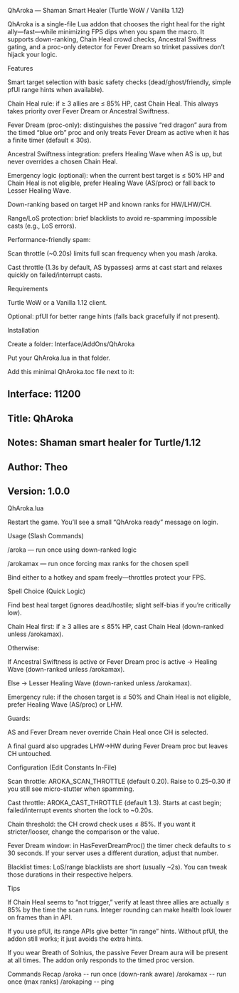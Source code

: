 QhAroka — Shaman Smart Healer (Turtle WoW / Vanilla 1.12)

QhAroka is a single-file Lua addon that chooses the right heal for the right ally—fast—while minimizing FPS dips when you spam the macro. It supports down-ranking, Chain Heal crowd checks, Ancestral Swiftness gating, and a proc-only detector for Fever Dream so trinket passives don’t hijack your logic.

Features

Smart target selection with basic safety checks (dead/ghost/friendly, simple pfUI range hints when available).

Chain Heal rule: if ≥ 3 allies are ≤ 85% HP, cast Chain Heal. This always takes priority over Fever Dream or Ancestral Swiftness.

Fever Dream (proc-only): distinguishes the passive “red dragon” aura from the timed “blue orb” proc and only treats Fever Dream as active when it has a finite timer (default ≤ 30s).

Ancestral Swiftness integration: prefers Healing Wave when AS is up, but never overrides a chosen Chain Heal.

Emergency logic (optional): when the current best target is ≤ 50% HP and Chain Heal is not eligible, prefer Healing Wave (AS/proc) or fall back to Lesser Healing Wave.

Down-ranking based on target HP and known ranks for HW/LHW/CH.

Range/LoS protection: brief blacklists to avoid re-spamming impossible casts (e.g., LoS errors).

Performance-friendly spam:

Scan throttle (~0.20s) limits full scan frequency when you mash /aroka.

Cast throttle (1.3s by default, AS bypasses) arms at cast start and relaxes quickly on failed/interrupt casts.

Requirements

Turtle WoW or a Vanilla 1.12 client.

Optional: pfUI for better range hints (falls back gracefully if not present).

Installation

Create a folder:
Interface/AddOns/QhAroka

Put your QhAroka.lua in that folder.

Add this minimal QhAroka.toc file next to it:

## Interface: 11200
## Title: QhAroka
## Notes: Shaman smart healer for Turtle/1.12
## Author: Theo
## Version: 1.0.0

QhAroka.lua


Restart the game. You’ll see a small “QhAroka ready” message on login.

Usage (Slash Commands)

/aroka — run once using down-ranked logic

/arokamax — run once forcing max ranks for the chosen spell

Bind either to a hotkey and spam freely—throttles protect your FPS.

Spell Choice (Quick Logic)

Find best heal target (ignores dead/hostile; slight self-bias if you’re critically low).

Chain Heal first: if ≥ 3 allies are ≤ 85% HP, cast Chain Heal (down-ranked unless /arokamax).

Otherwise:

If Ancestral Swiftness is active or Fever Dream proc is active → Healing Wave (down-ranked unless /arokamax).

Else → Lesser Healing Wave (down-ranked unless /arokamax).

Emergency rule: if the chosen target is ≤ 50% and Chain Heal is not eligible, prefer Healing Wave (AS/proc) or LHW.

Guards:

AS and Fever Dream never override Chain Heal once CH is selected.

A final guard also upgrades LHW→HW during Fever Dream proc but leaves CH untouched.

Configuration (Edit Constants In-File)

Scan throttle: AROKA_SCAN_THROTTLE (default 0.20).
Raise to 0.25–0.30 if you still see micro-stutter when spamming.

Cast throttle: AROKA_CAST_THROTTLE (default 1.3).
Starts at cast begin; failed/interrupt events shorten the lock to ~0.20s.

Chain threshold: the CH crowd check uses ≤ 85%.
If you want it stricter/looser, change the comparison or the value.

Fever Dream window: in HasFeverDreamProc() the timer check defaults to ≤ 30 seconds.
If your server uses a different duration, adjust that number.

Blacklist times: LoS/range blacklists are short (usually ~2s).
You can tweak those durations in their respective helpers.

Tips

If Chain Heal seems to “not trigger,” verify at least three allies are actually ≤ 85% by the time the scan runs. Integer rounding can make health look lower on frames than in API.

If you use pfUI, its range APIs give better “in range” hints. Without pfUI, the addon still works; it just avoids the extra hints.

If you wear Breath of Solnius, the passive Fever Dream aura will be present at all times. The addon only responds to the timed proc version.

Commands Recap
/aroka       -- run once (down-rank aware)
/arokamax    -- run once (max ranks)
/arokaping   -- ping
